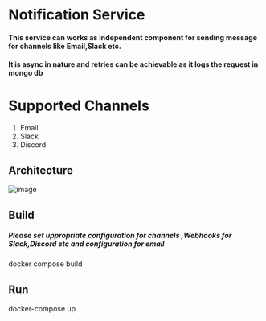 # Notification Service
  #### This service can works as independent component for sending message for channels like Email,Slack etc.
  #### It is async in nature and retries can be achievable as it logs the request in mongo db 

# Supported Channels 
   1. Email
   2. Slack
   3. Discord

## Architecture 

![image](https://github.com/nageshtejwani/notification-service/assets/39427545/84cad9a1-0ce2-44f1-81dc-12b939ba14ee)

## Build
##### Please set uppropriate configuration for channels ,Webhooks for Slack,Discord etc and configuration for email
docker compose build

## Run 

docker-compose up 



